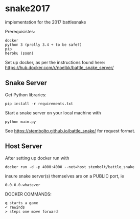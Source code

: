 # snake2017
implementation for the 2017 battlesnake


Prerequisistes:

	docker
	python 3 (prolly 3.4 + to be safe?) 
	pip
	heroku (soon)

Set up docker, as per the instructions found here: https://hub.docker.com/r/noelbk/battle_snake_server/

<h2> Snake Server </h2>


Get Python libraries:

	pip install -r requirements.txt

Start a snake server on your local machine with

    python main.py
See https://stemboltq.github.io/battle_snake/ for request format.

<h2> Host Server </h2>

After setting up docker run with

    docker run -d -p 4000:4000 --net=host stembolt/battle_snake
		
insure snake server(s) themselves are on a PUBLIC port, ie

	0.0.0.0.whatever
DOCKER COMMANDS:

	q starts a game
	< rewinds
	> steps one move forward
